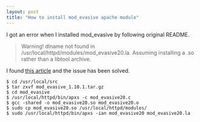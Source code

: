 ```yaml
---
layout: post
title: "How to install mod_evasive apache module"
---
```


I got an error when I installed mod_evasive by following original README.

> Warning! dlname not found in /usr/local/httpd/modules/mod_evasive20.la.
> Assuming installing a .so rather than a libtool archive.

I found [this article](http://blog.enjoitech.jp/article/131) and the issue has been solved.

```
$ cd /usr/local/src
$ tar zxvf mod_evasive_1.10.1.tar.gz
$ cd mod_evasive
$ /usr/local/httpd/bin/apxs -c mod_evasive20.c
$ gcc -shared -o mod_evasive20.so mod_evasive20.o
$ sudo cp mod_evasive20.so /usr/local/httpd/modules/
$ sudo /usr/local/httpd/bin/apxs -ian mod_evasive20 mod_evasive20.la
```
